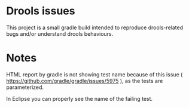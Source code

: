 # Drools issues


This project is a small gradle build intended to reproduce drools-related bugs and/or understand drools behaviours.


# Notes

HTML report by gradle is not showing test name because of this issue ( https://github.com/gradle/gradle/issues/5975 ), as the tests are parameterized.

In Eclipse you can properly see the name of the failing test.
